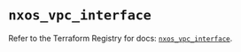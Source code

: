 # `nxos_vpc_interface`

Refer to the Terraform Registry for docs: [`nxos_vpc_interface`](https://registry.terraform.io/providers/ciscodevnet/nxos/0.5.10/docs/resources/vpc_interface).
